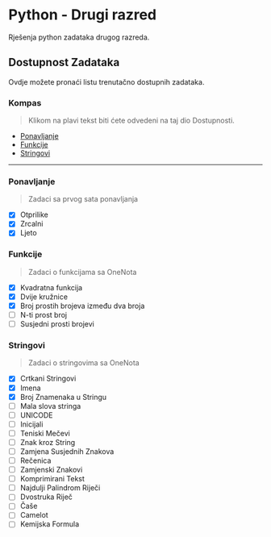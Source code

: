 # Python - Drugi razred
Rješenja python zadataka drugog razreda. 

## Dostupnost Zadataka
Ovdje možete pronaći listu trenutačno dostupnih zadataka.

### Kompas
> Klikom na plavi tekst biti ćete odvedeni na taj dio Dostupnosti.
* [Ponavljanje](https://github.com/V-gimnazija-b/python-drugi-razred#ponavljanje)
* [Funkcije](https://github.com/V-gimnazija-b/python-drugi-razred#funkcije)
* [Stringovi](https://github.com/V-gimnazija-b/python-drugi-razred#stringovi)

***

### Ponavljanje
> Zadaci sa prvog sata ponavljanja

- [X] Otprilike
- [X] Zrcalni
- [X] Ljeto

### Funkcije
> Zadaci o funkcijama sa OneNota

- [X] Kvadratna funkcija
- [X] Dvije kružnice
- [X] Broj prostih brojeva između dva broja
- [ ] N-ti prost broj
- [ ] Susjedni prosti brojevi

### Stringovi
> Zadaci o stringovima sa OneNota

- [X] Crtkani Stringovi
- [X] Imena
- [X] Broj Znamenaka u Stringu
- [ ] Mala slova stringa
- [ ] UNICODE
- [ ] Inicijali
- [ ] Teniski Mečevi
- [ ] Znak kroz String
- [ ] Zamjena Susjednih Znakova
- [ ] Rečenica
- [ ] Zamjenski Znakovi
- [ ] Komprimirani Tekst
- [ ] Najdulji Palindrom Riječi
- [ ] Dvostruka Riječ
- [ ] Čaše
- [ ] Camelot
- [ ] Kemijska Formula

